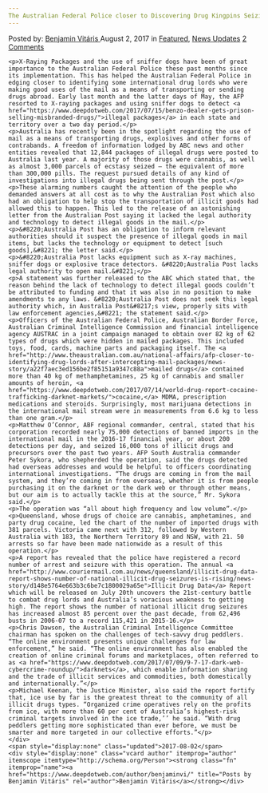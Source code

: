 ```yaml
---
The Australian Federal Police closer to Discovering Drug Kingpins Seizing Mail Packages
---
```

<article class="post-listing post-21697 post type-post status-publish format-standard has-post-thumbnail hentry 
    <div class="post-inner">
        <span>Posted by: <a href="https://www.deepdotweb.com/author/benjaminvi/" title="">Benjamin Vitáris </a></span>
    <span>August 2, 2017</span>
    <span>in <a href="https://www.deepdotweb.com/category/deepdot-news/" rel="category tag">Featured</a>, <a href="https://www.deepdotweb.com/category/news-updates/" rel="category tag">News Updates</a></span>
    <span><a href="https://www.deepdotweb.com/2017/08/02/australian-federal-police-closer-discovering-drug-kingpins-seizing-mail-packages/#comments">2 Comments</a></span>
    </p>
    <div class="clear"></div>
    
    <p>X-Raying Packages and the use of sniffer dogs have been of great importance to the Australian Federal Police these past months since its implementation. This has helped the Australian Federal Police in edging closer to identifying some international drug lords who were making good uses of the mail as a means of transporting or sending drugs abroad. Early last month and the latter days of May, the AFP resorted to X-raying packages and using sniffer dogs to detect <a href="https://www.deepdotweb.com/2017/07/15/benzo-dealer-gets-prison-selling-misbranded-drugs/">illegal packages</a> in each state and territory over a two day period.</p>
    <p>Australia has recently been in the spotlight regarding the use of mail as a means of transporting drugs, explosives and other forms of contrabands. A freedom of information lodged by ABC news and other entities revealed that 12,844 packages of illegal drugs were posted to Australia last year. A majority of those drugs were cannabis, as well as almost 3,000 parcels of ecstasy seized — the equivalent of more than 300,000 pills. The request pursued details of any kind of investigations into illegal drugs being sent through the post.</p>
    <p>These alarming numbers caught the attention of the people who demanded answers at all cost as to why the Australian Post which also had an obligation to help stop the transportation of illicit goods had allowed this to happen. This led to the release of an astonishing letter from the Australian Post saying it lacked the legal authority and technology to detect illegal goods in the mail.</p>
    <p>&#8220;Australia Post has an obligation to inform relevant authorities should it suspect the presence of illegal goods in mail items, but lacks the technology or equipment to detect [such goods],&#8221; the letter said.</p>
    <p>&#8220;Australia Post lacks equipment such as X-ray machines, sniffer dogs or explosive trace detectors. &#8220;Australia Post lacks legal authority to open mail.&#8221;</p>
    <p>A statement was further released to the ABC which stated that, the reason behind the lack of technology to detect illegal goods couldn’t be attributed to funding and that it was also in no position to make amendments to any laws. &#8220;Australia Post does not seek this legal authority which, in Australia Post&#8217;s view, properly sits with law enforcement agencies,&#8221; the statement said.</p>
    <p>Officers of the Australian Federal Police, Australian Border Force, Australian Criminal Intelligence Commission and financial intelligence agency AUSTRAC in a joint campaign managed to obtain over 82 kg of 62 types of drugs which were hidden in mailed packages. This included toys, food, cards, machine parts and packaging itself. The <a href="http://www.theaustralian.com.au/national-affairs/afp-closer-to-identifying-drug-lords-after-intercepting-mail-packages/news-story/a22f7aec3ed156be2f85151a9347c88a">mailed drugs</a> contained more than 40 kg of methamphetamines, 25 kg of cannabis and smaller amounts of heroin, <a href="https://www.deepdotweb.com/2017/07/14/world-drug-report-cocaine-trafficking-darknet-markets/">cocaine,</a> MDMA, prescription medications and steroids. Surprisingly, most marijuana detections in the international mail stream were in measurements from 6.6 kg to less than one gram.</p>
    <p>Matthew O’Connor, ABF regional commander, central, stated that his corporation recorded nearly 75,000 detections of banned imports in the international mail in the 2016-17 financial year, or about 200 detections per day, and seized 16,000 tons of illicit drugs and precursors over the past two years. AFP South Australia commander Peter Sykora, who shepherded the operation, said the drugs detected had overseas addresses and would be helpful to officers coordinating international investigations. “The drugs are coming in from the mail system, and they’re coming in from overseas, whether it is from people purchasing it on the darknet or the dark web or through other means, but our aim is to actually tackle this at the source,” Mr. Sykora said.</p>
    <p>The operation was “all about high frequency and low volume”.</p>
    <p>Queensland, whose drugs of choice are cannabis, amphetamines, and party drug cocaine, led the chart of the number of imported drugs with 381 parcels. Victoria came next with 312, followed by Western Australia with 183, the Northern Territory 89 and NSW, with 21. 50 arrests so far have been made nationwide as a result of this operation.</p>
    <p>A report has revealed that the police have registered a record number of arrest and seizure with this operation. The annual <a href="http://www.couriermail.com.au/news/queensland/illicit-drug-data-report-shows-number-of-national-illicit-drug-seizures-is-rising/news-story/d148e5764e663b3c6be7c1800029a65e">Illicit Drug Data</a> Report which will be released on July 20th uncovers the 21st-century battle to combat drug lords and Australia’s voracious weakness to getting high. The report shows the number of national illicit drug seizures has increased almost 85 percent over the past decade, from 62,496 busts in 2006-07 to a record 115,421 in 2015-16.</p>
    <p>Chris Dawson, the Australian Criminal Intelligence Committee chairman has spoken on the challenges of tech-savvy drug peddlers. “The online environment presents unique challenges for law enforcement,” he said. “The online environment has also enabled the creation of online criminal forums and marketplaces, often referred to as <a href="https://www.deepdotweb.com/2017/07/09/9-7-17-dark-web-cybercrime-roundup/">darknets</a>, which enable information sharing and the trade of illicit services and commodities, both domestically and internationally.”</p>
    <p>Michael Keenan, the Justice Minister, also said the report fortify that, ice use by far is the greatest threat to the community of all illicit drugs types. “Organized crime operatives rely on the profits from ice, with more than 60 per cent of Australia’s highest-risk criminal targets involved in the ice trade,’’ he said. “With drug peddlers getting more sophisticated than ever before, we must be smarter and more targeted in our collective efforts.”</p>
    </div>
    <span style="display:none" class="updated">2017-08-02</span>
    <div style="display:none" class="vcard author" itemprop="author" itemscope itemtype="http://schema.org/Person"><strong class="fn" itemprop="name"><a href="https://www.deepdotweb.com/author/benjaminvi/" title="Posts by Benjamin Vitáris" rel="author">Benjamin Vitáris</a></strong></div>
    

